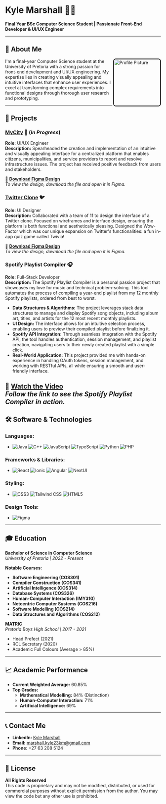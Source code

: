 # Kyle Marshall 👨‍💻

**Final Year BSc Computer Science Student | Passionate Front-End Developer & UI/UX Engineer**

---

## 👋 About Me

<img src="./assets/kylemarshall.jpg" alt="Profile Picture" width="150" align="right" style="border: 2px solid #000; border-radius: 8px;"/>

I'm a final-year Computer Science student at the University of Pretoria with a strong passion for front-end development and UI/UX engineering. My expertise lies in creating visually appealing and intuitive interfaces that enhance user experiences. I excel at transforming complex requirements into functional designs through thorough user research and prototyping.

---

## 🚀 Projects

### [MyCity](./MyCity/README.md) 🌆 (*In Progress*)
**Role:** UI/UX Engineer  
**Description:** Spearheaded the creation and implementation of an intuitive and visually appealing interface for a centralized platform that enables citizens, municipalities, and service providers to report and resolve infrastructure issues. The project has received positive feedback from users and stakeholders.

🔗 **[Download Figma Design](./Figma%20Designs/MyCity%20Figma%20Design.fig)**  
*To view the design, download the file and open it in Figma.*

### [Twitter Clone](./Twitter%20Clone/README.md) 🐦
**Role:** UI Designer  
**Description:** Collaborated with a team of 11 to design the interface of a Twitter clone. Focused on wireframes and interface design, ensuring the platform is both functional and aesthetically pleasing. Designed the Wow-Factor which was our unique expansion on Twitter's functionalities: a fun in-app quiz game called Twivia!

🔗 **[Download Figma Design](./Figma%20Designs/Twitter%20Clone%20Figma%20Design.fig)**  
*To view the design, download the file and open it in Figma.*

### Spotify Playlist Compiler 🎧
**Role:** Full-Stack Developer  
**Description:** The Spotify Playlist Compiler is a personal passion project that showcases my love for music and technical problem-solving. This tool automates the process of compiling a year-end playlist from my 12 monthly Spotify playlists, ordered from best to worst. 

- **Data Structures & Algorithms:** The project leverages stack data structures to manage and display Spotify song objects, including album art, titles, and artists for the 12 most recent monthly playlists.
- **UI Design:** The interface allows for an intuitive selection process, enabling users to preview their compiled playlist before finalizing it.
- **Spotify API Integration:** Through seamless integration with the Spotify API, the tool handles authentication, session management, and playlist creation, navigating users to their newly created playlist with a simple click.
- **Real-World Application:** This project provided me with hands-on experience in handling OAuth tokens, session management, and working with RESTful APIs, all while ensuring a smooth and user-friendly interface.

🔗 **[Watch the Video](https://youtu.be/hxVZ_CK-Phs)**  
*Follow the link to see the Spotify Playlist Compiler in action.*
---

## 🛠️ Software & Technologies

### **Languages:**
- ![Java](https://img.shields.io/badge/Java-007396?style=for-the-badge&logo=java&logoColor=white) ![C++](https://img.shields.io/badge/C%2B%2B-00599C?style=for-the-badge&logo=c%2B%2B&logoColor=white) ![JavaScript](https://img.shields.io/badge/JavaScript-F7DF1E?style=for-the-badge&logo=javascript&logoColor=black) ![TypeScript](https://img.shields.io/badge/TypeScript-007ACC?style=for-the-badge&logo=typescript&logoColor=white) ![Python](https://img.shields.io/badge/Python-3776AB?style=for-the-badge&logo=python&logoColor=white) ![PHP](https://img.shields.io/badge/PHP-777BB4?style=for-the-badge&logo=php&logoColor=white)

### **Frameworks & Libraries:**
- ![React](https://img.shields.io/badge/-20232A?style=for-the-badge&logo=react&logoColor=61DAFB) ![Ionic](https://img.shields.io/badge/Ionic-3880FF?style=for-the-badge&logo=ionic&logoColor=white) ![Angular](https://img.shields.io/badge/Angular-DD0031?style=for-the-badge&logo=angular&logoColor=white) ![NextUI](https://img.shields.io/badge/-000000?style=for-the-badge&logo=nextdotjs&logoColor=white)

### **Styling:**
- ![CSS3](https://img.shields.io/badge/-1572B6?style=for-the-badge&logo=css3&logoColor=white) ![Tailwind CSS](https://img.shields.io/badge/-38B2AC?style=for-the-badge&logo=tailwind-css&logoColor=white) ![HTML5](https://img.shields.io/badge/-E34F26?style=for-the-badge&logo=html5&logoColor=white)

### **Design Tools:**
- ![Figma](https://img.shields.io/badge/-F24E1E?style=for-the-badge&logo=figma&logoColor=white)

---

## 🎓 Education

**Bachelor of Science in Computer Science**  
*University of Pretoria | 2022 - Present*

**Notable Courses:**
- **Software Engineering (COS301)**
- **Compiler Construction (COS341)**
- **Artificial Intelligence (COS314)**
- **Database Systems (COS326)**
- **Human-Computer Interaction (IMY310)**
- **Netcentric Computer Systems (COS216)**
- **Software Modelling (COS214)**
- **Data Structures and Algorithms (COS212)**
  
**MATRIC**  
*Pretoria Boys High School | 2017 - 2021*  
- Head Prefect (2021)
- RCL Secretary (2020)
- Academic Full Colours (Average > 85%)

---

## 📈 Academic Performance

- **Current Weighted Average:** 60.85%
- **Top Grades:**
  - **Mathematical Modelling:** 84% (Distinction)
  - **Human-Computer Interaction:** 71%
  - **Artificial Intelligence:** 69%

---

## 📞 Contact Me

- **LinkedIn:** [Kyle Marshall](https://www.linkedin.com/in/kyle-marshall23)
- **Email:** marshall.kyle23km@gmail.com
- **Phone:** +27 63 208 5124

---

## 📜 License

**All Rights Reserved**  
This code is proprietary and may not be modified, distributed, or used for commercial purposes without explicit permission from the author. You may view the code but any other use is prohibited.
